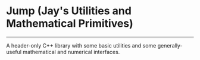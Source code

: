 # Jump (Jay's Utilities and Mathematical Primitives)

***

A header-only C++ library with some basic utilities and some generally-useful
mathematical and numerical interfaces.

